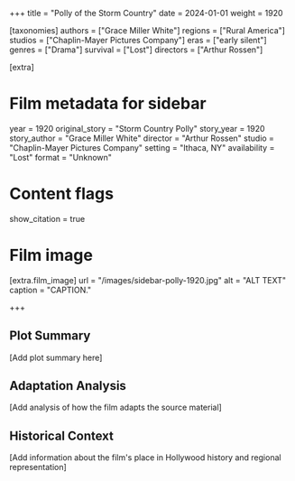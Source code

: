 +++
title = "Polly of the Storm Country"
date = 2024-01-01
weight = 1920

[taxonomies]
authors = ["Grace Miller White"]
regions = ["Rural America"]
studios = ["Chaplin-Mayer Pictures Company"]
eras = ["early silent"]
genres = ["Drama"]
survival = ["Lost"]
directors = ["Arthur Rossen"]

[extra]
# Film metadata for sidebar
year = 1920
original_story = "Storm Country Polly"
story_year = 1920
story_author = "Grace Miller White"
director = "Arthur Rossen"
studio = "Chaplin-Mayer Pictures Company"
setting = "Ithaca, NY"
availability = "Lost"
format = "Unknown"

# Content flags
show_citation = true

# Film image
[extra.film_image]
url = "/images/sidebar-polly-1920.jpg"
alt = "ALT TEXT"
caption = "CAPTION."

+++

## Plot Summary

[Add plot summary here]

## Adaptation Analysis

[Add analysis of how the film adapts the source material]

## Historical Context

[Add information about the film's place in Hollywood history and regional representation]